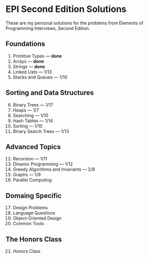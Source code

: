 # EPI Second Edition Solutions

These are my personal solutions for the problems from Elements of Programming
Interviews, Second Edition.

## Foundations

1. Primitive Types — **done**
2. Arrays — **done**
3. Strings — **done**
4. Linked Lists — 1/13
5. Stacks and Queues — 1/10

## Sorting and Data Structures

6. Binary Trees — 1/17
7. Heaps — 1/7
8. Searching — 1/10
9. Hash Tables — 1/14
10. Sorting — 1/10
11. Binary Search Trees — 1/13

## Advanced Topics

12. Recursion — 1/11
13. Dinamic Programming — 1/12
14. Greedy Algorithms and Invariants — 2/8
15. Graphs — 1/9
16. Parallel Computing

## Domaing Specific

17. Design Problems
18. Language Questions
19. Object-Oriented Design
20. Common Tools

## The Honors Class

21. Honors Class
